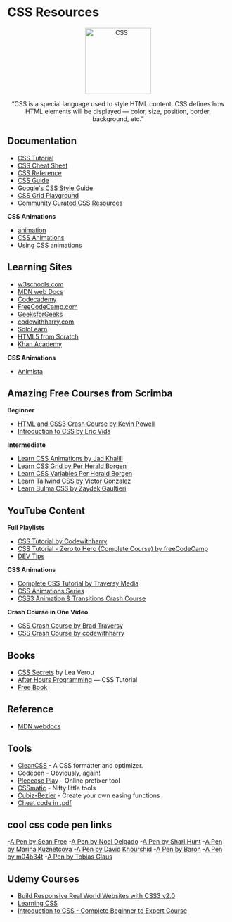 # CSS Resources

<div align="center">
		<img width="150" src="https://upload.wikimedia.org/wikipedia/commons/d/d5/CSS3_logo_and_wordmark.svg" alt="CSS">
	</div>
<div align="center">

“CSS is a special language used to style HTML content. CSS defines how HTML elements will be displayed — color, size, position, border, background, etc.”

</div>

## Documentation

- [CSS Tutorial](https://www.w3schools.com/css/)
- [CSS Cheat Sheet](https://websitesetup.org/wp-content/uploads/2019/11/wsu-css-cheat-sheet-gdocs.pdf)
- [CSS Reference](https://cssreference.io/)
- [CSS Guide](https://developer.mozilla.org/en-US/docs/Web/CSS)
- [Google's CSS Style Guide](https://google.github.io/styleguide/htmlcssguide.html)
- [CSS Grid Playground](https://mozilladevelopers.github.io/playground/)
- [Community Curated CSS Resources](https://hackr.io/tutorials/learn-css)

**CSS Animations**
- [animation](https://developer.mozilla.org/en-US/docs/Web/CSS/animation)
- [CSS Animations](https://www.w3schools.com/css/css3_animations.asp)
- [Using CSS animations](https://developer.mozilla.org/en-US/docs/Web/CSS/CSS_Animations/Using_CSS_animations)

## Learning Sites

- [w3schools.com](https://www.w3schools.com/css/)
- [MDN web Docs](https://developer.mozilla.org/en-US/docs/Web/CSS)
- [Codecademy](https://www.codecademy.com/tracks/web)
- [FreeCodeCamp.com](https://www.freecodecamp.com/map-aside#nested-collapseHTML5andCSS)
- [GeeksforGeeks](https://www.geeksforgeeks.org/css-tutorials/)
- [codewithharry.com](https://codewithharry.com/search/?query=web+development)
- [SoloLearn](http://www.sololearn.com/Course/CSS/)
- [HTML5 from Scratch](https://www.udemy.com/learn-html5-programming-from-scratch/)
- [Khan Academy](https://www.khanacademy.org/computing/computer-programming/html-css)

**CSS Animations**
- [Animista](https://animista.net/)

## Amazing Free Courses from Scrimba
**Beginner**
- [HTML and CSS3 Crash Course by Kevin Powell](https://scrimba.com/learn/htmlcss)
- [Introduction to CSS by Eric Vida](https://scrimba.com/learn/introtocss)

**Intermediate**
- [Learn CSS Animations by Jad Khalili](https://scrimba.com/learn/cssanimations)
- [Learn CSS Grid by Per Herald Borgen](https://scrimba.com/learn/cssgrid)
- [Learn CSS Variables Per Herald Borgen](https://scrimba.com/learn/cssvariables)
- [Learn Tailwind CSS by Victor Gonzalez](https://scrimba.com/learn/tailwind)
- [Learn Bulma CSS by Zaydek Gaultieri](https://scrimba.com/learn/bulma)


## YouTube Content

**Full Playlists**
- [CSS Tutorial by Codewithharry](https://youtube.com/playlist?list=PLu0W_9lII9agiCUZYRsvtGTXdxkzPyItg)
- [CSS Tutorial - Zero to Hero (Complete Course) by freeCodeCamp](https://www.youtube.com/watch?v=1Rs2ND1ryYc)
- [DEV Tips](https://www.youtube.com/user/DevTipsForDesigners/videos)

**CSS Animations**
- [Complete CSS Tutorial by Traversy Media](https://youtube.com/playlist?list=PLillGF-RfqbZTASqIqdvm1R5mLrQq79CU)
- [CSS Animations Series](https://www.youtube.com/playlist?list=PLqGj3iMvMa4LvJ8VctoXnPI0dtE40wfid)
- [CSS3 Animation & Transitions Crash Course](https://www.youtube.com/watch?v=zHUpx90NerM)

**Crash Course in One Video**
- [CSS Crash Course by Brad Traversy](https://www.youtube.com/watch?v=yfoY53QXEnI)
- [CSS Crash Course by codewithharry](https://youtu.be/u5-K_ua9sOw)

## Books

- [CSS Secrets](http://www.amazon.com/CSS-Secrets-Solutions-Everyday-Problems/dp/1449372635/)  by Lea Verou
- [After Hours Programming](http://www.afterhoursprogramming.com/tutorial/CSS/Overview/)  — CSS Tutorial
- [Free Book](https://www.amazon.in/HTML-CSS-Complete-Guide-Design-ebook/dp/B07CBZRFTD/ref=sr_1_3?crid=ZVMYG59K9R6V&dchild=1&keywords=html+and+css&qid=1608134081&sprefix=html%2Caps%2C383&sr=8-3)

## Reference

- [MDN webdocs](https://developer.mozilla.org/en-US/docs/Web/CSS/Reference)

## Tools

- [CleanCSS](http://www.cleancss.com/) - A CSS formatter and optimizer.
- [Codepen](http://codepen.io/)  - Obviously, again!
- [Pleeease Play](http://pleeease.io/play/) - Online prefixer tool
- [CSSmatic](http://www.cssmatic.com/) - Nifty little tools
- [Cubiz-Bezier](http://lea.verou.me/projects/) - Create your own easing functions
- [Cheat code in .pdf](https://websitesetup.org/wp-content/uploads/2019/11/wsu-css-cheat-sheet-gdocs.pdf)

## cool css code pen links

-[A Pen by Sean Free](https://codepen.io/seanfree/pen/PxJyEW)
-[A Pen by Noel Delgado](https://www.youtube.com/redirect?q=https%3A%2F%2Fcodepen.io%2Fnoeldelgado%2Fpen%2FdQZWqP&redir_token=QUFFLUhqbk5UQTRBdGlSb3NvVlREOEFGaWNjTFVnOFdPQXxBQ3Jtc0trV0o4ZFdOWXdVb3llRzIxaWNhaG1nT2VvMjViaDVVWS04X1I0QmJRdmRBd0VuNmJsWWVuWkJZMW5WV1NBSDNuLTdjSk41NDFTSEhvbUtqdVpyZUpMSzk0R3F5QzJUWWFiZTcxcV80TnBOOEJleXpmMA%3D%3D&v=WFRVlfAkn_c&event=video_description)
-[A Pen by Shari Hunt](https://codepen.io/ShariHunt/pen/KrXNZe)
-[A Pen by Marina Kuznetcova](https://codepen.io/mrnkzntcv/pen/oQqyvG)
-[A Pen by David Khourshid](https://www.youtube.com/redirect?q=https%3A%2F%2Fcodepen.io%2Fdavidkpiano%2Fpen%2FBGxgLa&redir_token=QUFFLUhqbXlyQVJINWRnZjMzT3VVd1BEaTRHZjB2MldpZ3xBQ3Jtc0tub0wzNzZtZGxmcld0RnllME93M2U5TkRXT1NDRUYxYk5vRlJmQTdOTjVmc0VVQmpZNTBTbDNXdVh5eDktNHpVUEJ3SkZ5eFl4MnFROXJKV3hReUhJSjgzaTQ0NW1TQU9GVlgtbmRoc0lNbmd4SGpkcw%3D%3D&v=WFRVlfAkn_c&event=video_description)
-[A Pen by Baron](https://codepen.io/b29/pen/roVJYY)
-[A Pen by m04b34t](https://codepen.io/m04b34t/pen/QJNBOo)
-[A Pen by Tobias Glaus](https://www.youtube.com/redirect?q=https%3A%2F%2Fcodepen.io%2Ftobiasglaus%2Fpen%2FqQLjYZ&redir_token=QUFFLUhqbGVzd0NqcVFTaUVoczZ5cXhzUnI0elVFTkk1UXxBQ3Jtc0tsZ2Nrd0MzY1A1RE45bzBhdnhhemtlNG9IS3dqMGVReWlXbnpmcGl0NVlOdXNLOFItdmpiTktlY0lyOURSem81c1FmcHBKR2FyNGpNRUQ4dHVHdVRHYWZWUW01YktMWWowd1JqRHdxOEU3Ukt3aWRNOA%3D%3D&v=WFRVlfAkn_c&event=video_description)

## Udemy Courses
- [Build Responsive Real World Websites with CSS3 v2.0](https://www.udemy.com/course/css3-responsive-web-design-tutorial-with-flexbox-and-animations/?matchtype=e&msclkid=fa0d9f57a4df1ed77fa5c0b2dbe86ac7&utm_campaign=BG-LongTail_la.EN_cc.INDIA&utm_content=deal4584&utm_medium=udemyads&utm_source=bing&utm_term=_._ag_1220458320323148_._ad__._kw_%2BCSS+%2BAnimations+%2BCourse_._de_c_._dm__._pl__._ti_kwd-76278958409701%3Aloc-90_._li_1676_._pd__._)
- [Learning CSS](https://www.udemy.com/course/learning-css/)
- [Introduction to CSS - Complete Beginner to Expert Course](https://www.udemy.com/course/learn-css-course/)

